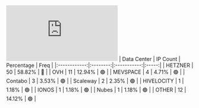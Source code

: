 ![Diagramm](https://github.com/obajay/StateSync-snapshots/blob/main/Projects/Nois/1/README.md)
| Data Center | IP Count | Percentage | Freq |
|:------------:|:--------:|:-----------:|:-----:|
| HETZNER | 50 | 58.82% | 🔴 |
| OVH | 11 | 12.94% | 🟢 |
| MEVSPACE | 4 | 4.71% | 🟢 |
| Contabo | 3 | 3.53% | 🟢 |
| Scaleway | 2 | 2.35% | 🟢 |
| HIVELOCITY | 1 | 1.18% | 🟢 |
| IONOS | 1 | 1.18% | 🟢 |
| Nubes | 1 | 1.18% | 🟢 |
| OTHER | 12 | 14.12% | 🟢 |